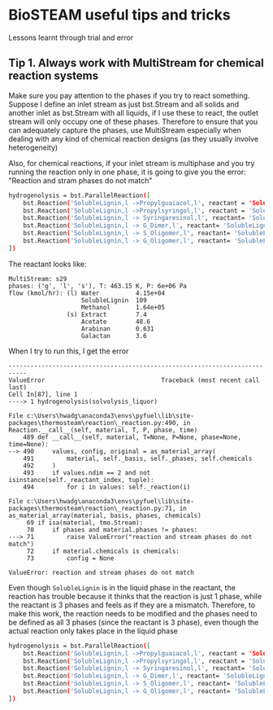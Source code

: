 
# BioSTEAM useful tips and tricks
Lessons learnt through trial and error

## Tip 1. Always work with MultiStream for chemical reaction systems


Make sure you pay attention to the phases if you try to react something. Suppose I define an inlet stream as just bst.Stream and all solids and another inlet as bst.Stream with all liquids, if I use these to react, the outlet stream will only occupy one of these phases. Therefore to ensure that you can adequately capture the phases, use MultiStream especially when dealing with any kind of chemical reaction designs (as they usually involve heterogeneity)



Also, for chemical reactions, if your inlet stream is multiphase and you try running the reaction only in one phase, it is going to give you the error: "Reaction and stram phases do not match"


```bash
hydrogenolysis = bst.ParallelReaction([
    bst.Reaction('SolubleLignin,l ->Propylguaiacol,l', reactant = 'SolubleLignin', phases = 'l', X = 0.25, basis = 'wt', correct_atomic_balance=False),
    bst.Reaction('SolubleLignin,l ->Propylsyringol,l', reactant = 'SolubleLignin', phases = 'l', X = 0.25, basis = 'wt', correct_atomic_balance=False),
    bst.Reaction('SolubleLignin,l -> Syringaresinol,l', reactant= 'SolubleLignin',phases = 'l', X = 0.125, basis = 'wt', correct_atomic_balance=False),
    bst.Reaction('SolubleLignin,l -> G_Dimer,l', reactant= 'SolubleLignin', phases = 'l',X = 0.125, basis = 'wt', correct_atomic_balance=False),
    bst.Reaction('SolubleLignin,l -> S_Oligomer,l', reactant= 'SolubleLignin',phases = 'l', X = 0.125, basis = 'wt', correct_atomic_balance=False),
    bst.Reaction('SolubleLignin,l -> G_Oligomer,l', reactant= 'SolubleLignin', phases = 'l',X = 0.125, basis = 'wt', correct_atomic_balance=False),
])
```

The reactant looks like:
```
MultiStream: s29
phases: ('g', 'l', 's'), T: 463.15 K, P: 6e+06 Pa
flow (kmol/hr): (l) Water          4.15e+04
                    SolubleLignin  109
                    Methanol       1.64e+05
                (s) Extract        7.4
                    Acetate        48.6
                    Arabinan       0.631
                    Galactan       3.6
```

When I try to run this, I get the error

```
---------------------------------------------------------------------------
ValueError                                Traceback (most recent call last)
Cell In[87], line 1
----> 1 hydrogenolysis(solvolysis_liquor)

File c:\Users\hwadg\anaconda3\envs\pyfuel\lib\site-packages\thermosteam\reaction\_reaction.py:490, in Reaction.__call__(self, material, T, P, phase, time)
    489 def __call__(self, material, T=None, P=None, phase=None, time=None):
--> 490     values, config, original = as_material_array(
    491         material, self._basis, self._phases, self.chemicals
    492     )
    493     if values.ndim == 2 and not isinstance(self._reactant_index, tuple):
    494         for i in values: self._reaction(i)

File c:\Users\hwadg\anaconda3\envs\pyfuel\lib\site-packages\thermosteam\reaction\_reaction.py:71, in as_material_array(material, basis, phases, chemicals)
     69 if isa(material, tmo.Stream):
     70     if phases and material.phases != phases:
---> 71         raise ValueError("reaction and stream phases do not match")
     72     if material.chemicals is chemicals:
     73         config = None

ValueError: reaction and stream phases do not match
```

Even though `SolubleLignin` is in the liquid phase in the reactant, the reaction has trouble because it 
thinks that the reaction is just 1 phase, while the reactant is 3 phases and feels as if they are a mismatch.
Therefore, to make this work, the reaction needs to be modified and the phases need to be defined as all 3 phases (since the reactant is 3 phase), even though the actual reaction only takes place in the liquid phase


```bash
hydrogenolysis = bst.ParallelReaction([
    bst.Reaction('SolubleLignin,l ->Propylguaiacol,l', reactant = 'SolubleLignin', phases = 'slg', X = 0.25, basis = 'wt', correct_atomic_balance=False),
    bst.Reaction('SolubleLignin,l ->Propylsyringol,l', reactant = 'SolubleLignin', phases = 'slg', X = 0.25, basis = 'wt', correct_atomic_balance=False),
    bst.Reaction('SolubleLignin,l -> Syringaresinol,l', reactant= 'SolubleLignin',phases = 'slg', X = 0.125, basis = 'wt', correct_atomic_balance=False),
    bst.Reaction('SolubleLignin,l -> G_Dimer,l', reactant= 'SolubleLignin', phases = 'slg',X = 0.125, basis = 'wt', correct_atomic_balance=False),
    bst.Reaction('SolubleLignin,l -> S_Oligomer,l', reactant= 'SolubleLignin',phases = 'slg', X = 0.125, basis = 'wt', correct_atomic_balance=False),
    bst.Reaction('SolubleLignin,l -> G_Oligomer,l', reactant= 'SolubleLignin', phases = 'slg',X = 0.125, basis = 'wt', correct_atomic_balance=False),
])
```